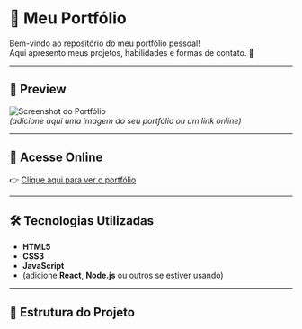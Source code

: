 # 🌟 Meu Portfólio

Bem-vindo ao repositório do meu portfólio pessoal!  
Aqui apresento meus projetos, habilidades e formas de contato. 🚀  

---

## 📸 Preview
![Screenshot do Portfólio](./screenshot.png)  
*(adicione aqui uma imagem do seu portfólio ou um link online)*

---

## 🔗 Acesse Online
👉 [Clique aqui para ver o portfólio](https://seu-usuario.github.io/seu-repo/)  

---

## 🛠️ Tecnologias Utilizadas
- **HTML5**  
- **CSS3**  
- **JavaScript**  
- (adicione **React**, **Node.js** ou outros se estiver usando)

---

## 📂 Estrutura do Projeto
